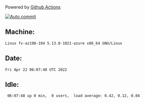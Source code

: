 Powered by [Github Actions](https://github.com/features/actions)

[![Auto commit](https://github.com/gyfary/workstation/workflows/Auto%20commit/badge.svg)](https://github.com/gyfary/workstation/actions?query=workflow%3A%22Auto+commit%22)

## Machine:
```
Linux fv-az198-194 5.13.0-1021-azure x86_64 GNU/Linux
```
## Date:
```
Fri Apr 22 06:07:48 UTC 2022
```
## Idle:
```
 06:07:48 up 0 min,  0 users,  load average: 0.42, 0.12, 0.04
```
